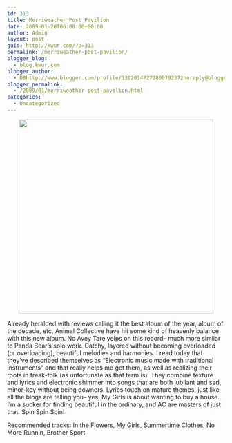 ```yaml
---
id: 313
title: Merriweather Post Pavilion
date: 2009-01-28T06:08:00+00:00
author: Admin
layout: post
guid: http://kwur.com/?p=313
permalink: /merriweather-post-pavilion/
blogger_blog:
  - blog.kwur.com
blogger_author:
  - DBhttp://www.blogger.com/profile/13920147272800792372noreply@blogger.com
blogger_permalink:
  - /2009/01/merriweather-post-pavilion.html
categories:
  - Uncategorized
---
```

<div class="pf-content">
  <p>
    <a onblur="try {parent.deselectBloggerImageGracefully();} catch(e) {}" href="http://horsesthink.com/wp-content/uploads/2008/10/merriweather.jpg"><img style="display:block; margin:0px auto 10px; text-align:center;cursor:pointer; cursor:hand;width: 450px; height: 450px;" src="http://horsesthink.com/wp-content/uploads/2008/10/merriweather.jpg" border="0" alt="" /></a>
  </p>
  
  <p>
    Already heralded with reviews calling it the best album of the year, album of the decade, etc, Animal Collective have hit some kind of heavenly balance with this new album. No Avey Tare yelps on this record&#8211; much more similar to Panda Bear&#8217;s solo work. Catchy, layered without becoming overloaded (or overloading), beautiful melodies and harmonies. I read today that they&#8217;ve described themselves as &#8220;Electronic music made with traditional instruments&#8221; and that really helps me get them, as well as realizing their roots in freak-folk (as unfortunate as that term is). They combine texture and lyrics and electronic shimmer into songs that are both jubilant and sad, minor-key without being downers. Lyrics touch on mature themes, just like all the blogs are telling you&#8211; yes, My Girls is about wanting to buy a house. I&#8217;m a sucker for finding beautiful in the ordinary, and AC are masters of just that. Spin Spin Spin!
  </p>
  
  <p>
    Recommended tracks: In the Flowers, My Girls, Summertime Clothes, No More Runnin, Brother Sport
  </p>
</div>